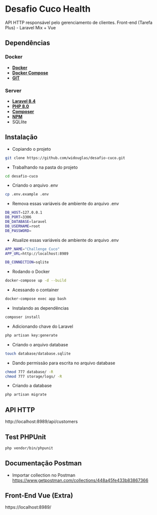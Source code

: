 # Desafio Cuco Health

API HTTP responsável pelo gerenciamento de clientes.
Front-end (Tarefa Plus) - Laravel Mix + Vue

## Dependências

### Docker
- **[Docker](https://docs.docker.com/install/)**
- **[Docker Compose](https://docs.docker.com/compose/install/)**
- **[GIT](https://git-scm.com/downloads)**

### Server
- **[Laravel 8.4](https://laravel.com/)**
- **[PHP 8.0](http://php.net/)**
- **[Composer](https://getcomposer.org/)**
- **[NPM](https://www.npmjs.com/)**
- SQLlite

## Instalação
- Copiando o projeto
```sh
git clone https://github.com/widouglas/desafio-cuco.git 
```

- Trabalhando na pasta do projeto
```sh
cd desafio-cuco
```

- Criando o arquivo .env
```sh
cp .env.example .env
```

- Remova essas variáveis de ambiente do arquivo .env
```sh
DB_HOST=127.0.0.1
DB_PORT=3306
DB_DATABASE=laravel
DB_USERNAME=root
DB_PASSWORD=
```

- Atualize essas variáveis de ambiente do arquivo .env
```sh
APP_NAME="Challenge Cuco"
APP_URL=http://localhost:8989

DB_CONNECTION=sqlite
```

- Rodando o Docker
```sh
docker-compose up -d --build
```

- Acessando o container
```sh
docker-compose exec app bash
```

- Instalando as dependências 
```sh
composer install 
```

- Adicionando chave do Laravel
```sh
php artisan key:generate
```

- Criando o arquivo database
```sh
touch database/database.sqlite
```

- Dando permissão para escrita no arquivo database
```sh
chmod 777 database/ -R
chmod 777 storage/logs/ -R
```

- Criando a database
```sh
php artisan migrate
```

## API HTTP
http://localhost:8989/api/customers

## Test PHPUnit
```sh
php vendor/bin/phpunit
```

## Documentação Postman
- Importar collection no Postman
https://www.getpostman.com/collections/448a45fe433b83867366

## Front-End Vue (Extra)
https://localhost:8989/
